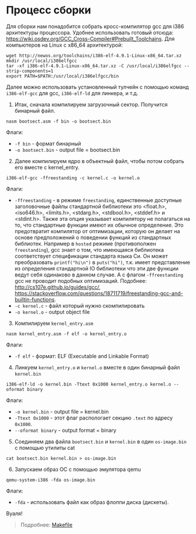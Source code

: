 # Процесс сборки

Для сборки нам понадобится собрать кросс-компилятор gcc для i386 архитектуры процессора. Удобнее использовать готовый отсюда: https://wiki.osdev.org/GCC_Cross-Compiler#Prebuilt_Toolchains. Для компьютеров на Linux с x86_64 архитектурой:
```
wget http://newos.org/toolchains/i386-elf-4.9.1-Linux-x86_64.tar.xz
mkdir /usr/local/i386elfgcc
tar -xf i386-elf-4.9.1-Linux-x86_64.tar.xz -C /usr/local/i386elfgcc --strip-components=1
export PATH=$PATH:/usr/local/i386elfgcc/bin
```
Далее можно использовать установленный тулчейн с помощью команд `i386-elf-gcc` для gcc, `i386-elf-ld` для линкера, и т.д.

1. Итак, сначала компилируем загрузочный сектор. Получится бинарный файл.
```
nasm bootsect.asm -f bin -o bootsect.bin
```
Флаги:
- `-f bin` - формат бинарный
- `-o bootsect.bin` - output file = bootsect.bin
2. Далее компилируем ядро в объектный файл, чтобы потом собрать его вместе с kernel_entry.
```
i386-elf-gcc -ffreestanding -c kernel.c -o kernel.o
```
Флаги:
- `-ffreestanding` - в режиме `freestanding`, единственные доступные заголовочные файлы стандартной библиотеки это <float.h>, <iso646.h>, <limits.h>, <stdarg.h>, <stdbool.h>, <stddef.h> и <stdint.h>. Также эта опция указывает компилятору не полагаться на то, что стандартные функции имеют их обычное определение. Это предотвратит компилятор от оптимизации, которую он делает на основе предположений о поведении функций из стандартных библиотек. Например в `hosted` режиме (противополжен `freestanding`), gcc знает о том, что имеющаяся библиотека соответствует спецификации стандарта языка Си. Он может преобразовать `printf("hi\n")` в `puts("hi")`, т.к. имеет представление из определения стандартной IO библиотеки что эти две функции ведут себя одинаково в данном случае. А с флагом `-ffreestanding` gcc не проводит подобных оптимизаций. Подобнее: http://cs107e.github.io/guides/gcc/, https://stackoverflow.com/questions/18711719/freestanding-gcc-and-builtin-functions.
- `-c kernel.c` - файл который нужно скомпилировать
- `-o kernel.o` - output object file
3. Компилируем `kernel_entry.asm`
```
nasm kernel_entry.asm -f elf -o kernel_entry.o
```
Флаги:
- `-f elf` - формат: ELF (Executable and Linkable Format)

4. Линкуем `kernel_entry.o` и `kernel.o` вместе в один бинарный файл `kernel.bin`
```
i386-elf-ld -o kernel.bin -Ttext 0x1000 kernel_entry.o kernel.o --oformat binary
```
Флаги:
- `-o kernel.bin` - output file = kernel.bin
- `-Ttext 0x1000` - этот флаг распологает секцию `.text` по адресу `0x1000`.
- `--oformat binary` - output format = binary

5. Соединяем два файла `bootsect.bin` и `kernel.bin` в один `os-image.bin` с помощью утилиты cat
```
cat bootsect.bin kernel.bin > os-image.bin
```
6. Запускаем образ ОС с помощью эмулятора qemu
```
qemu-system-i386 -fda os-image.bin
```
Флаги:
- `-fda` - использовать файл как образ флоппи диска (дискеты).

Вуаля!

> Подробнее: [Makefile](build/Makefile)
